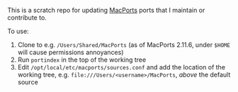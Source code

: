This is a scratch repo for updating
[MacPorts](https://www.macports.org/) ports that I maintain or
contribute to.

To use:

1. Clone to e.g. `/Users/Shared/MacPorts` (as of MacPorts 2.11.6, under `$HOME`
   will cause permissions annoyances)
2. Run `portindex` in the top of the working tree
3. Edit `/opt/local/etc/macports/sources.conf` and add the location of
the working tree, e.g. `file:///Users/<username>/MacPorts`, *above*
the default source
